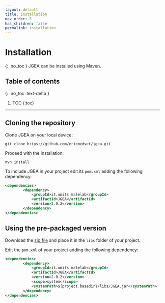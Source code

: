 ```yaml
---
layout: default
title: Installation
nav_order: 5
has_children: false
permalink: installation
---
```


# Installation
{: .no_toc }
JGEA can be installed using Maven.

## Table of contents
{: .no_toc .text-delta }

1. TOC
{:toc}

---

## Cloning the repository

Clone JGEA on your local device:
```console
git clone https://github.com/ericmedvet/jgea.git
```

Proceed with the installation:
```console
mvn install
```

To include JGEA in your project edit its ``pom.xml`` adding the following dependency:
```xml
<dependencies>
        <dependency>
            <groupId>it.units.malelab</groupId>
            <artifactId>JGEA</artifactId>
            <version>2.0.2</version>
        </dependency>
</dependencies>
```

## Using the pre-packaged version

Download the [zip file](https://link-url-here.org) and place it in the ``libs`` folder of your project.

Edit the ``pom.xml`` of your project adding the following dependency:
```xml
<dependencies>
        <dependency>
            <groupId>it.units.malelab</groupId>
            <artifactId>JGEA</artifactId>
            <version>2.0.2</version>
            <scope>system</scope>
            <systemPath>${project.basedir}/libs/JGEA.jar</systemPath>
        </dependency>
</dependencies>
```
